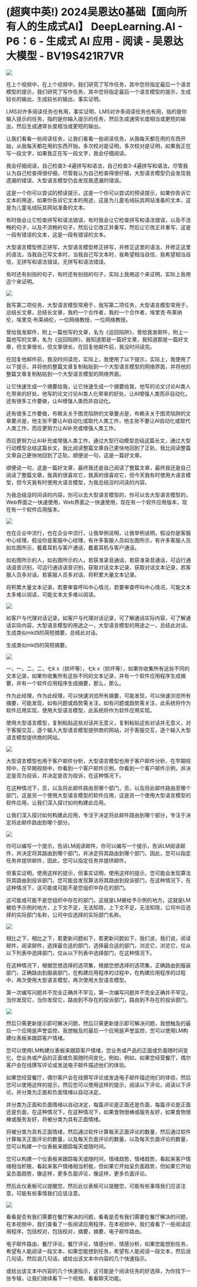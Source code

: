 # (超爽中英!) 2024吴恩达0基础【面向所有人的生成式AI】 DeepLearning.AI - P6：6 - 生成式 AI 应用 - 阅读 - 吴恩达大模型 - BV19S421R7VR

![](img/b9046924b6afe5774a5ac9a5cdc4049a_0.png)

在上个视频中，在上个视频中，我们研究了写作任务，其中您将指定最后一个语言模型的提示，我们研究了写作任务，其中您将指定最后一个语言模型的提示，生成较长的输出，生成较长的输出，事实证明。

LMS对许多阅读任务也有用，事实证明，LMS对许多阅读任务也有用，指的是你输入提示的任务，指的是你输入提示的任务，然后生成通常长度相当或更短的输出，然后生成通常长度相当或更短的输出。

让我们看看一些阅读任务，让我们看看一些阅读任务，从我每天都在用的东西开始，从我每天都在用的东西开始，多次校对是证明，多次校对是证明，如果我正在写一段文字，如果我正在写一段文字，我会仔细阅读。

我会仔细阅读，自己检查3-4遍拼写和语法，自己检查3-4遍拼写和语法，尽管我认为自己检查得很仔细，尽管我认为自己检查得很仔细，大型语言模型仍会发现我遗漏的错误，大型语言模型仍会发现我遗漏的错误。

这是一个你可以尝试的预读提示，这是一个你可以尝试的预读提示，如果你告诉它文本的用途，如果你告诉它文本的用途，这是为儿童毛绒玩具网站准备的文本，这是为儿童毛绒玩具网站准备的文本。

有时我会让它检查拼写和语法错误，有时我会让它检查拼写和语法错误，以及不流畅的句子，以及不流畅的句子，然后让它改正并重写，然后让它改正并重写，这是一段有错误的文本，这是一段有错误的文本。

大型语言模型修正拼写，大型语言模型修正拼写，并修正这里的语法，并修正这里的语法，当我自己写文本时，当我自己写文本时，我希望相当自信，我希望相当自信，无拼写和语法错误，无拼写和语法错误。

有时还有别扭的句子，有时还有别扭的句子，实际上我用这个来证明，实际上我用这个来证明。

![](img/b9046924b6afe5774a5ac9a5cdc4049a_2.png)

我写第二项任务，大型语言模型常用于，我写第二项任务，大型语言模型常用于，总结长文章，总结长文章，我的一个合作者，我的一个合作者，埃里克·布莱纳伦，埃里克·布莱纳伦，一位网络教授，一位网络教授。

曾给我发邮件，附上一篇他写的文章，名为《巡回陷阱》，曾给我发邮件，附上一篇他写的文章，名为《巡回陷阱》，我知道那是一篇好文章，我知道那是一篇好文章，但文章很长，但文章很长，在回复他邮件前，我没时间读完。

在回复他邮件前，我没时间读完，实际上，我使用了以下提示，实际上，我使用了以下提示，并将他的整篇文章复制粘贴到一个大型语言模型的网络界面，并将他的整篇文章复制粘贴到一个大型语言模型的网络界面。

让它快速生成一个摘要给我，让它快速生成一个摘要给我，他写的论文讨论AI类人化带来的好处，他写的论文讨论AI类人化带来的好处，让AI增强人类而非自动化，还有很多工作要做，让AI增强人类而非自动化。

还有很多工作要做，布赖夫关于图灵陷阱的文章要点是，布赖夫关于图灵陷阱的文章要点是，他主张不要让AI自动化或取代人类工作，他主张不要让AI自动化或取代人类工作，而应更努力让AI补充或增强人类工作。

而应更努力让AI补充或增强人类工作，通过大型行动模型总结这篇长文，通过大型行动模型总结这篇长文，我比阅读整篇文章自己更快地回到了正轨，我比阅读整篇文章自己更快地回到了正轨，顺便说一句，这是一篇好文章。

顺便说一句，这是一篇好文章，最终我还是自己阅读了整篇文章，最终我还是自己阅读了整篇文章，我真的很喜欢它，我真的很喜欢它，但今天我有时使用大语言模型，但今天我有时使用大语言模型，为我总结没时间读的内容。

为我总结没时间读的内容，你可以去大型语言模型的，你可以去大型语言模型的，Web界面之一快速使用，Web界面之一快速使用，现在有一个软件应用版本，现在有一个软件应用版本。



![](img/b9046924b6afe5774a5ac9a5cdc4049a_4.png)

也在企业中流行，也在企业中流行，让我举例说明，让我举例说明，假设你是客服中心经理，假设你是客服中心经理，有许多客服人员如左图所示，有许多客服人员如左图所示，戴着耳机与客户通话，戴着耳机与客户通话。

如右图所示的人，如右图所示的人，若获准录音通话，若获准录音通话，可运行通话语音识别，可运行通话语音识别，获取对话文本记录，获取对话文本记录，若客服人员多对话，若客服人员多对话，将积累大量文本记录。

将积累大量文本记录，若要审查呼叫中心情况，若要审查呼叫中心情况，可能文本太多难以阅读，可能文本太多难以阅读。



![](img/b9046924b6afe5774a5ac9a5cdc4049a_6.png)

如客户与代理对话记录，如客户与代理对话记录，可了解通话实际内容，可了解通话实际内容，大型语言模型的用途之一，大型语言模型的用途之一，总结此对话，生成类似mk四的简短摘要，总结此对话。

生成类似mk四的简短摘要。

![](img/b9046924b6afe5774a5ac9a5cdc4049a_8.png)

一，一，二，二，七k x（损坏等），七k x（损坏等），如果你收集所有这些不同的文本记录，如果你收集所有这些不同的文本记录，并有一个软件应用程序生成摘要，并有一个软件应用程序生成摘要，那么，那么。

作为此经理，作为此经理，可以快速浏览所有摘要，可能发现，可以快速浏览所有摘要，可能发现，如有问题或趋势需关注，如有问题或趋势需关注，此系统将作为软件应用实现，使用大型语言模型，此系统将作为软件应用实现。

使用大型语言模型，复制粘贴这些对话并无意义，复制粘贴这些对话并无意义，对于客服交互，逐个输入大型语言模型提供商的网站，对于客服交互，逐个输入大型语言模型提供商的网站。



![](img/b9046924b6afe5774a5ac9a5cdc4049a_10.png)

大型语言模型也用于客户邮件分析，大型语言模型也用于客户邮件分析，在早期视频中，在早期视频中，你看到一个客户邮件示例，你看到一个客户邮件示例，并决定是否为投诉，并决定是否为投诉，在这种情况下。

在这种情况下，否，以及将此邮件路由至哪个部门，否，以及将此邮件路由至哪个部门，这是另一个使用大型语言模型的软件应用，这是另一个使用大型语言模型的软件应用，让我们深入探讨如何构建此应用。

让我们深入探讨如何构建此应用，专注于决定将此邮件路由到哪个部分，专注于决定将此邮件路由到哪个部分。

![](img/b9046924b6afe5774a5ac9a5cdc4049a_12.png)

你可以编写一个提示，告诉LM阅读邮件，你可以编写一个提示，告诉LM阅读邮件，并决定将其路由到哪个部门，并决定将其路由到哪个部门，因此，您可以指定任务并提供邮件，因此，您可以指定任务并提供邮件。

但事实证明，使用这样的提示，但事实证明，使用这样的提示，您可能会发现算法将其路由到投诉部门，您可能会发现算法将其路由到投诉部门，在这种情况下，在这种情况下，这可能或可能不是您组织中存在的部门。

这可能或可能不是您组织中存在的部门，这就是LM被给予示例的地方，这就是LM被给予示例的地方，上下文不足，无法知晓，上下文不足，无法知晓，公司中应选择的实际部门名称，公司中应选择的实际部门名称。



![](img/b9046924b6afe5774a5ac9a5cdc4049a_14.png)

相比之下，相比之下，若更新问题如下，若更新问题如下，我们说，我们说，阅读邮件，阅读邮件，选择最合适的部门，选择最合适的部门，浏览它，浏览它，仅从以下列表中选择部门，仅从以下列表中选择部门，在这种情况下。

在这种情况下，根据您想选择的选项集，根据您想选择的选项集，正确路由到服装部门，正确路由到服装部门，在构建应用程序的过程中，在构建应用程序的过程中，再次使用大型语言模型，再次使用大型语言模型。

第一次编写问题并不完全正确并不罕见，第一次编写问题并不完全正确并不罕见，当你发现它，当你发现它，路由到不存在的投诉部门，路由到不存在的投诉部门。



![](img/b9046924b6afe5774a5ac9a5cdc4049a_16.png)

然后只需更新提示即可解决问题，然后只需更新提示即可解决问题，我想触及的最后一个应用是声誉监控，我想触及的最后一个应用是声誉监控，您可以使用LM构建仪表板来跟踪客户情绪。

您可以使用LM构建仪表板来跟踪客户情绪，您业务或产品的正面或负面随时间变化，您业务或产品的正面或负面随时间变化，例如，例如，如果您经营餐厅，偶尔客户会在线撰写评论或发送电子邮件描述他们的体验。

如果您经营餐厅，偶尔客户会在线撰写评论或发送电子邮件描述他们的体验，然后您可以使用这样的提示，然后您可以使用这样的提示，阅读以下评论，阅读以下评论，并分类为正面和负面情绪以自动决定。

并分类为正面和负面情绪以自动决定，每篇评论是正面还是负面，每篇评论是正面还是负面，在这种情况下，在这种情况下，如果食物很棒或服务友好，如果食物很棒或服务友好，将被分类为具有正面情绪。

将被分类为具有正面情绪，然后通过软件计算每天正面评论的数量，然后通过软件计算每天正面评论的数量，以及每天负面评论的数量，以及每天负面评论的数量，您可以构建一个仪表板来跟踪每天或随时间。

您可以构建一个仪表板来跟踪每天或随时间，情绪趋势，情绪趋势，看起来客户情绪相当积极，看起来客户情绪相当积极，但如果它开始呈负面趋势，但如果它开始呈负面趋势，像这样，更多负面评论，像这样，更多负面评论。

然后此仪表板可以提醒您，然后此仪表板可以提醒您，可能有些事情我们应该注意，可能有些事情我们应该注意。

![](img/b9046924b6afe5774a5ac9a5cdc4049a_18.png)

看看是否有我们需要在餐厅解决的问题，看看是否有我们需要在餐厅解决的问题，在本视频中，我们查看了一些阅读应用程序，在本视频中，我们查看了一些阅读应用程序，包括校对，包括校对，摘要，摘要，电子邮件路由。

电子邮件路由，餐厅评论，餐厅评论，情感分析，情感分析，如果您能想到任务，希望有人能阅读一段文本，如果您能想到任务，希望有人能阅读一段文本，然后说几句话，然后说几句话，或给出该文本中内容的几个快速指示。

或给出该文本中内容的几个快速指示，这可能是个阅读任务的好选择，为你找下一张专辑，让我们继续看下一个视频，看看聊天功能。

